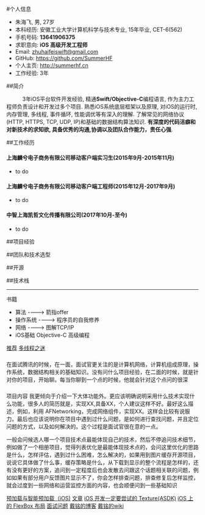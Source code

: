 
#个人信息

* 朱海飞, 男, 27岁
* 本科经历:	安徽工业大学计算机科学与技术专业, 15年毕业, CET-6(562)
* 手机号码:	**13641906375**
* 求职意向:	**iOS 高级开发工程师**
* Email:		zhuhaifeiswift@gmail.com
* GitHub:	https://github.com/SummerHF
* 个人主页:	http://summerhf.cn
* 工作经验:	3年

##简介

&ensp;&ensp;&ensp;&ensp;&ensp;&ensp;3年iOS平台软件开发经验, 精通**Swift/Objective-C**编程语言, 作为主力工程师负责设计和开发过多个项目. 熟悉iOS系统底层框架以及原理, 对iOS的运行时, 内存管理, 多线程, 事件循环, 性能调优等有深入的理解. 了解常见的网络协议(HTTP, HTTPS, TCP, UDP, IP)和基础的数据结构算法知识. **有深度的代码洁癖和对新技术的求知欲, 具备优秀的沟通,协调以及团队合作能力，责任心强**.

##工作经历

#### 上海麟兮电子商务有限公司移动客户端实习生(2015年9月-2015年11月)

* to do

#### 上海麟兮电子商务有限公司移动客户端工程师(2015年12月-2017年9月)
* to do

#### 中智上海凯哲文化传播有限公司(2017年10月-至今)
* to do 


##项目经验

##团队和技术选型

##开源

##技术栈




---------------------

书籍
* 算法  ----> 箭指offer
* 操作系统 ----> 程序员的自我修养
* 网络 ----> 图解TCP/IP
* iOS基础 Objective-C 高级编程

[推荐](https://github.com/bestswifter/blog)
[多线程之迷](https://github.com/bestswifter/blog/blob/master/articles/multi-thread-conclusion.md)
#####
在面试腾讯的时候，在一面，面试官更关注的是计算机网络，计算机组成原理，操作系统，数据结构相关的基础知识。没有问什么项目经验，在二面的时候，就是针对你的项目，开始聊。每当你聊到一个点的时候，他就会针对这个点问的很深
#####


项目内容
我更倾向于介绍一下大体功能外。更应该明确说明采用什么技术实现什么功能，很多人的简历就是，实现XX,具备XX，个人建议这样不好。最好这么描述，例如，利用 AFNetworking，完成网络组件，实现XX。这样会比较有说服力。最后也应该说明你在项目中遇到过什么问题，是如何进行查找问题，并且定位问题的方式，以及如何解决的。这个过程是面试官很在意的一点。


一般会问候选人哪一个项目技术点最能体现自己的技术，然后不停追问技术细节，例如做了一个相册项目，觉得列表优化是最能体现技术点的，会问这里优化的思路是什么，怎样评估，遇到过什么困难，怎么解决的，如果用到图片缓存开源项目，说说它具体做了什么事，缓存策略是什么，从下载到显示的整个流程是怎样的，还有没有更好的方案，追问到一定程度后也会发散去问跟这个话题相关联的问题，例如如果有部分用户反馈图片显示不了，你会怎样排查问题，排查修复后怎样监控，就会过度到一些网络和运营监控方面的内容，也会顺便问到一些基础知识



[预加载与智能预加载（iOS)](https://draveness.me/preload)
[文章](https://github.com/Draveness/analyze)
[iOS 开发一定要尝试的 Texture(ASDK)](https://didee.cn/2018/01/29/iOS-ASDK/)
[iOS 上的 FlexBox 布局](https://juejin.im/post/5a33a6926fb9a045104a8d3c)
[面试问题](https://juejin.im/post/5b18dfc0e51d455c6e0ac4bb)
[戴铭的博客](https://ming1016.github.io/archives/page/4/)
[戴铭的wiki](https://github.com/ming1016/study/wiki)

